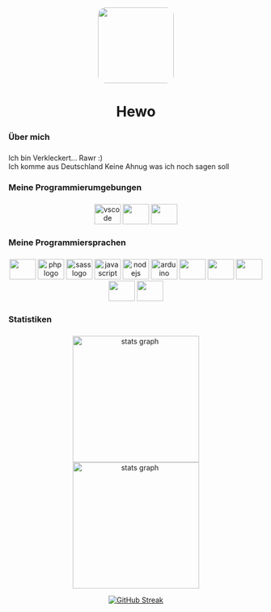 <div align="center">
  <img height="150" style="border-radius: 15px; max-width: 100%;" src="https://avatars.githubusercontent.com/u/58024857?v=4"  />
</div>

###

<h1 align="center">Hewo</h1>

###

<h3 align="left">Über mich</h3>

###

<p align="left">Ich bin Verkleckert... Rawr :)<br>
Ich komme aus Deutschland
Keine Ahnug was ich noch sagen soll

###

<h3 align="left">Meine Programmierumgebungen</h3>

###

<div align="center">
  <img src="https://cdn.jsdelivr.net/gh/devicons/devicon/icons/vscode/vscode-original.svg" height="40" width="52" alt="vscode logo"  />
  <img src="https://cdn.jsdelivr.net/gh/devicons/devicon/icons/atom/atom-original.svg" height="40" width="52"  />
  <img src="https://cdn.jsdelivr.net/gh/devicons/devicon/icons/intellij/intellij-original.svg" height="40" width="52"  />
</div>

###

<h3 align="left">Meine Programmiersprachen</h3>

###

<div align="center">
  <img src="https://cdn.jsdelivr.net/gh/devicons/devicon/icons/html5/html5-original.svg" height="40" width="52"  />
  <img src="https://cdn.jsdelivr.net/gh/devicons/devicon/icons/php/php-original.svg" height="40" width="52" alt="php logo"  />
  <img src="https://cdn.jsdelivr.net/gh/devicons/devicon/icons/sass/sass-original.svg" height="40" width="52" alt="sass logo"  />
  <img src="https://cdn.jsdelivr.net/gh/devicons/devicon/icons/javascript/javascript-original.svg" height="40" width="52" alt="javascript logo"  />
  <img src="https://cdn.jsdelivr.net/gh/devicons/devicon/icons/nodejs/nodejs-original.svg" height="40" width="52" alt="nodejs logo"  />
  <img src="https://cdn.jsdelivr.net/gh/devicons/devicon/icons/arduino/arduino-original.svg" height="40" width="52" alt="arduino logo">
  <img src="https://cdn.jsdelivr.net/gh/devicons/devicon/icons/c/c-original.svg" height="40" width="52"  />
  <img src="https://cdn.jsdelivr.net/gh/devicons/devicon/icons/csharp/csharp-original.svg" height="40" width="52"  />
	<img src="https://cdn.jsdelivr.net/gh/devicons/devicon/icons/python/python-original.svg" height="40" width="52"  />
	<img src="https://cdn.jsdelivr.net/gh/devicons/devicon/icons/react/react-original.svg" height="40" width="52"  />
<img src="https://cdn.jsdelivr.net/gh/devicons/devicon/icons/typescript/typescript-original.svg" height="40" width="52"  />

</div>

###

<h3 align="left">Statistiken</h3>

###

<div align="center">
  <img src="https://github-readme-stats.vercel.app/api?username=verkleckert&hide_title=false&hide_rank=false&show_icons=true&include_all_commits=true&count_private=true&disable_animations=false&theme=github_dark&locale=en&hide_border=true&order=1" height="250" alt="stats graph" /> <br>
</div>
<div align="center">
<img src="https://github-readme-stats.vercel.app/api/top-langs/?username=Verkleckert&layout=donut&hide_title=false&hide_rank=false&show_icons=true&include_all_commits=true&count_private=true&disable_animations=false&theme=github_dark&locale=en&hide_border=true&order=1" height="250" alt="stats graph" /> <br>

<a href="https://git.io/streak-stats"><img src="https://streak-stats.demolab.com?user=Verkleckert&layout=donut&hide_title=false&hide_rank=false&show_icons=true&include_all_commits=true&count_private=true&disable_animations=false&theme=github_dark&locale=en&hide_border=true&order=1" alt="GitHub Streak" /></a>

</div>

<div align="center">

</div>

###